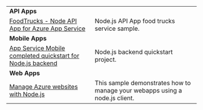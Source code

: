 | | |
|---|---|
| **API Apps** ||
| [FoodTrucks - Node API App for Azure App Service](https://azure.microsoft.com/en-us/resources/samples/app-service-api-node-food-trucks/) | Node.js API App food trucks service sample. |
| **Mobile Apps** ||
| [App Service Mobile completed quickstart for Node.js backend](https://azure.microsoft.com/en-us/resources/samples/app-service-mobile-nodejs-backend-quickstart/) | Node.js backend quickstart project. |
| **Web Apps** ||
| [Manage Azure websites with Node.js](https://azure.microsoft.com/en-us/resources/samples/app-service-web-nodejs-manage/) | This sample demonstrates how to manage your webapps using a node.js client. |
